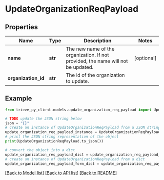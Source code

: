 # UpdateOrganizationReqPayload


## Properties

Name | Type | Description | Notes
------------ | ------------- | ------------- | -------------
**name** | **str** | The new name of the organization. If not provided, the name will not be updated. | [optional] 
**organization_id** | **str** | The id of the organization to update. | 

## Example

```python
from trieve_py_client.models.update_organization_req_payload import UpdateOrganizationReqPayload

# TODO update the JSON string below
json = "{}"
# create an instance of UpdateOrganizationReqPayload from a JSON string
update_organization_req_payload_instance = UpdateOrganizationReqPayload.from_json(json)
# print the JSON string representation of the object
print(UpdateOrganizationReqPayload.to_json())

# convert the object into a dict
update_organization_req_payload_dict = update_organization_req_payload_instance.to_dict()
# create an instance of UpdateOrganizationReqPayload from a dict
update_organization_req_payload_form_dict = update_organization_req_payload.from_dict(update_organization_req_payload_dict)
```
[[Back to Model list]](../README.md#documentation-for-models) [[Back to API list]](../README.md#documentation-for-api-endpoints) [[Back to README]](../README.md)


